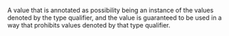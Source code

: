 A value that is annotated as possibility being an instance of the values denoted by the type qualifier, and the value is guaranteed to be used in a way that prohibits values denoted by that type qualifier.